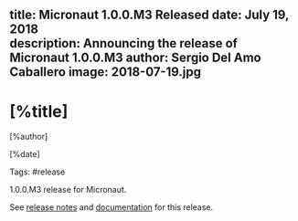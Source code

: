 title: Micronaut 1.0.0.M3 Released
date: July 19, 2018  
description: Announcing the release of Micronaut 1.0.0.M3
author: Sergio Del Amo Caballero
image: 2018-07-19.jpg
---

# [%title]

[%author]

[%date] 

Tags: #release

1.0.0.M3 release for Micronaut.

See [release notes](https://github.com/micronaut-projects/micronaut-core/releases/tag/v1.0.0.M3) and [documentation](http://docs.micronaut.io/1.0.0.M3/guide/index.html) for this release.
